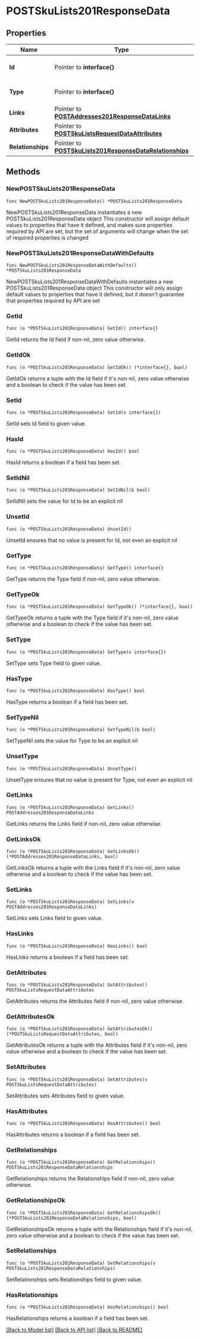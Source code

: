 # POSTSkuLists201ResponseData

## Properties

Name | Type | Description | Notes
------------ | ------------- | ------------- | -------------
**Id** | Pointer to **interface{}** | The resource&#39;s id | [optional] 
**Type** | Pointer to **interface{}** | The resource&#39;s type | [optional] 
**Links** | Pointer to [**POSTAddresses201ResponseDataLinks**](POSTAddresses201ResponseDataLinks.md) |  | [optional] 
**Attributes** | Pointer to [**POSTSkuListsRequestDataAttributes**](POSTSkuListsRequestDataAttributes.md) |  | [optional] 
**Relationships** | Pointer to [**POSTSkuLists201ResponseDataRelationships**](POSTSkuLists201ResponseDataRelationships.md) |  | [optional] 

## Methods

### NewPOSTSkuLists201ResponseData

`func NewPOSTSkuLists201ResponseData() *POSTSkuLists201ResponseData`

NewPOSTSkuLists201ResponseData instantiates a new POSTSkuLists201ResponseData object
This constructor will assign default values to properties that have it defined,
and makes sure properties required by API are set, but the set of arguments
will change when the set of required properties is changed

### NewPOSTSkuLists201ResponseDataWithDefaults

`func NewPOSTSkuLists201ResponseDataWithDefaults() *POSTSkuLists201ResponseData`

NewPOSTSkuLists201ResponseDataWithDefaults instantiates a new POSTSkuLists201ResponseData object
This constructor will only assign default values to properties that have it defined,
but it doesn't guarantee that properties required by API are set

### GetId

`func (o *POSTSkuLists201ResponseData) GetId() interface{}`

GetId returns the Id field if non-nil, zero value otherwise.

### GetIdOk

`func (o *POSTSkuLists201ResponseData) GetIdOk() (*interface{}, bool)`

GetIdOk returns a tuple with the Id field if it's non-nil, zero value otherwise
and a boolean to check if the value has been set.

### SetId

`func (o *POSTSkuLists201ResponseData) SetId(v interface{})`

SetId sets Id field to given value.

### HasId

`func (o *POSTSkuLists201ResponseData) HasId() bool`

HasId returns a boolean if a field has been set.

### SetIdNil

`func (o *POSTSkuLists201ResponseData) SetIdNil(b bool)`

 SetIdNil sets the value for Id to be an explicit nil

### UnsetId
`func (o *POSTSkuLists201ResponseData) UnsetId()`

UnsetId ensures that no value is present for Id, not even an explicit nil
### GetType

`func (o *POSTSkuLists201ResponseData) GetType() interface{}`

GetType returns the Type field if non-nil, zero value otherwise.

### GetTypeOk

`func (o *POSTSkuLists201ResponseData) GetTypeOk() (*interface{}, bool)`

GetTypeOk returns a tuple with the Type field if it's non-nil, zero value otherwise
and a boolean to check if the value has been set.

### SetType

`func (o *POSTSkuLists201ResponseData) SetType(v interface{})`

SetType sets Type field to given value.

### HasType

`func (o *POSTSkuLists201ResponseData) HasType() bool`

HasType returns a boolean if a field has been set.

### SetTypeNil

`func (o *POSTSkuLists201ResponseData) SetTypeNil(b bool)`

 SetTypeNil sets the value for Type to be an explicit nil

### UnsetType
`func (o *POSTSkuLists201ResponseData) UnsetType()`

UnsetType ensures that no value is present for Type, not even an explicit nil
### GetLinks

`func (o *POSTSkuLists201ResponseData) GetLinks() POSTAddresses201ResponseDataLinks`

GetLinks returns the Links field if non-nil, zero value otherwise.

### GetLinksOk

`func (o *POSTSkuLists201ResponseData) GetLinksOk() (*POSTAddresses201ResponseDataLinks, bool)`

GetLinksOk returns a tuple with the Links field if it's non-nil, zero value otherwise
and a boolean to check if the value has been set.

### SetLinks

`func (o *POSTSkuLists201ResponseData) SetLinks(v POSTAddresses201ResponseDataLinks)`

SetLinks sets Links field to given value.

### HasLinks

`func (o *POSTSkuLists201ResponseData) HasLinks() bool`

HasLinks returns a boolean if a field has been set.

### GetAttributes

`func (o *POSTSkuLists201ResponseData) GetAttributes() POSTSkuListsRequestDataAttributes`

GetAttributes returns the Attributes field if non-nil, zero value otherwise.

### GetAttributesOk

`func (o *POSTSkuLists201ResponseData) GetAttributesOk() (*POSTSkuListsRequestDataAttributes, bool)`

GetAttributesOk returns a tuple with the Attributes field if it's non-nil, zero value otherwise
and a boolean to check if the value has been set.

### SetAttributes

`func (o *POSTSkuLists201ResponseData) SetAttributes(v POSTSkuListsRequestDataAttributes)`

SetAttributes sets Attributes field to given value.

### HasAttributes

`func (o *POSTSkuLists201ResponseData) HasAttributes() bool`

HasAttributes returns a boolean if a field has been set.

### GetRelationships

`func (o *POSTSkuLists201ResponseData) GetRelationships() POSTSkuLists201ResponseDataRelationships`

GetRelationships returns the Relationships field if non-nil, zero value otherwise.

### GetRelationshipsOk

`func (o *POSTSkuLists201ResponseData) GetRelationshipsOk() (*POSTSkuLists201ResponseDataRelationships, bool)`

GetRelationshipsOk returns a tuple with the Relationships field if it's non-nil, zero value otherwise
and a boolean to check if the value has been set.

### SetRelationships

`func (o *POSTSkuLists201ResponseData) SetRelationships(v POSTSkuLists201ResponseDataRelationships)`

SetRelationships sets Relationships field to given value.

### HasRelationships

`func (o *POSTSkuLists201ResponseData) HasRelationships() bool`

HasRelationships returns a boolean if a field has been set.


[[Back to Model list]](../README.md#documentation-for-models) [[Back to API list]](../README.md#documentation-for-api-endpoints) [[Back to README]](../README.md)


